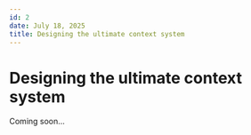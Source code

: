 ```yaml
---
id: 2
date: July 18, 2025
title: Designing the ultimate context system
---
```


# Designing the ultimate context system

Coming soon...